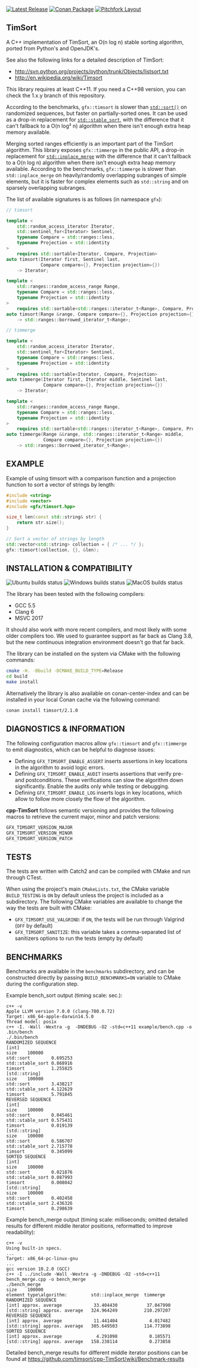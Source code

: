 [![Latest Release](https://img.shields.io/badge/release-2.1.0-blue.svg)](https://github.com/timsort/cpp-TimSort/releases/tag/v2.1.0)
[![Conan Package](https://img.shields.io/badge/conan-cpp--TimSort%2F2.1.0-blue.svg)](https://conan.io/center/timsort?version=2.1.0)
[![Pitchfork Layout](https://img.shields.io/badge/standard-PFL-orange.svg)](https://github.com/vector-of-bool/pitchfork)

## TimSort

A C++ implementation of TimSort, an O(n log n) stable sorting algorithm, ported from Python's and OpenJDK's.

See also the following links for a detailed description of TimSort:
* http://svn.python.org/projects/python/trunk/Objects/listsort.txt
* http://en.wikipedia.org/wiki/Timsort

This library requires at least C++11. If you need a C++98 version, you can check the 1.x.y branch of this repository.

According to the benchmarks, `gfx::timsort` is slower than [`std::sort()`][std-sort] on randomized sequences, but
faster on partially-sorted ones. It can be used as a drop-in replacement for [`std::stable_sort`][std-stable-sort],
with the difference that it can't fallback to a O(n log² n) algorithm when there isn't enough extra heap memory
available.

Merging sorted ranges efficiently is an important part of the TimSort algorithm. This library exposes `gfx::timmerge`
in the public API, a drop-in replacement for [`std::inplace_merge`][std-inplace-merge] with the difference that it
can't fallback to a O(n log n) algorithm when there isn't enough extra heap memory available. According to the
benchmarks, `gfx::timmerge` is slower than `std::inplace_merge` on heavily/randomly overlapping subranges of simple
elements, but it is faster for complex elements such as `std::string` and on sparsely overlapping subranges.

The list of available signatures is as follows (in namespace `gfx`):

```cpp
// timsort

template <
    std::random_access_iterator Iterator,
    std::sentinel_for<Iterator> Sentinel,
    typename Compare = std::ranges::less,
    typename Projection = std::identity
>
    requires std::sortable<Iterator, Compare, Projection>
auto timsort(Iterator first, Sentinel last,
             Compare compare={}, Projection projection={})
    -> Iterator;

template <
    std::ranges::random_access_range Range,
    typename Compare = std::ranges::less,
    typename Projection = std::identity
>
    requires std::sortable<std::ranges::iterator_t<Range>, Compare, Projection>
auto timsort(Range &range, Compare compare={}, Projection projection={})
    -> std::ranges::borrowed_iterator_t<Range>;

// timmerge

template <
    std::random_access_iterator Iterator,
    std::sentinel_for<Iterator> Sentinel,
    typename Compare = std::ranges::less,
    typename Projection = std::identity
>
    requires std::sortable<Iterator, Compare, Projection>
auto timmerge(Iterator first, Iterator middle, Sentinel last,
              Compare compare={}, Projection projection={})
    -> Iterator;

template <
    std::ranges::random_access_range Range,
    typename Compare = std::ranges::less,
    typename Projection = std::identity
>
    requires std::sortable<std::ranges::iterator_t<Range>, Compare, Projection>
auto timmerge(Range &&range, std::ranges::iterator_t<Range> middle,
              Compare compare={}, Projection projection={})
    -> std::ranges::borrowed_iterator_t<Range>;
```

## EXAMPLE

Example of using timsort with a comparison function and a projection function to sort a vector of strings by length:

```cpp
#include <string>
#include <vector>
#include <gfx/timsort.hpp>

size_t len(const std::string& str) {
    return str.size();
}

// Sort a vector of strings by length
std::vector<std::string> collection = { /* ... */ };
gfx::timsort(collection, {}, &len);
```

## INSTALLATION & COMPATIBILITY

![Ubuntu builds status](https://github.com/timsort/cpp-TimSort/workflows/Ubuntu%20Builds/badge.svg?branch=master)
![Windows builds status](https://github.com/timsort/cpp-TimSort/workflows/Windows%20Builds/badge.svg?branch=master)
![MacOS builds status](https://github.com/timsort/cpp-TimSort/workflows/MacOS%20Builds/badge.svg?branch=master)

The library has been tested with the following compilers:
* GCC 5.5
* Clang 6
* MSVC 2017

It should also work with more recent compilers, and most likely with some older compilers too. We used to guarantee
support as far back as Clang 3.8, but the new continuous integration environment doesn't go that far back.

The library can be installed on the system via CMake with the following commands:

```sh
cmake -H. -Bbuild -DCMAKE_BUILD_TYPE=Release
cd build
make install
```

Alternatively the library is also available on conan-center-index and can be installed in your local Conan cache via
the following command:

```sh
conan install timsort/2.1.0
```

## DIAGNOSTICS & INFORMATION

The following configuration macros allow `gfx::timsort` and `gfx::timmerge` to emit diagnostics, which can be helpful
to diagnose issues:
* Defining `GFX_TIMSORT_ENABLE_ASSERT` inserts assertions in key locations in the algorithm to avoid logic errors.
* Defining `GFX_TIMSORT_ENABLE_AUDIT` inserts assertions that verify pre- and postconditions. These verifications can
  slow the algorithm down significantly. Enable the audits only while testing or debugging.
* Defining `GFX_TIMSORT_ENABLE_LOG` inserts logs in key locations, which allow to follow more closely the flow of the
  algorithm.

**cpp-TimSort** follows semantic versioning and provides the following macros to retrieve the current major, minor
and patch versions:

```cpp
GFX_TIMSORT_VERSION_MAJOR
GFX_TIMSORT_VERSION_MINOR
GFX_TIMSORT_VERSION_PATCH
```

## TESTS

The tests are written with Catch2 and can be compiled with CMake and run through CTest.

When using the project's main `CMakeLists.txt`, the CMake variable `BUILD_TESTING` is `ON` by default unless the
project is included as a subdirectory. The following CMake variables are available to change the way the tests are
built with CMake:
* `GFX_TIMSORT_USE_VALGRIND`: if `ON`, the tests will be run through Valgrind (`OFF` by default)
* `GFX_TIMSORT_SANITIZE`: this variable takes a comma-separated list of sanitizers options to run the tests (empty by default)

## BENCHMARKS

Benchmarks are available in the `benchmarks` subdirectory, and can be constructed directly by passing `BUILD_BENCHMARKS=ON`
variable to CMake during the configuration step.

Example bench_sort output (timing scale: sec.):

    c++ -v
    Apple LLVM version 7.0.0 (clang-700.0.72)
    Target: x86_64-apple-darwin14.5.0
    Thread model: posix
    c++ -I. -Wall -Wextra -g  -DNDEBUG -O2 -std=c++11 example/bench.cpp -o .bin/bench
    ./.bin/bench
    RANDOMIZED SEQUENCE
    [int]
    size	100000
    std::sort        0.695253
    std::stable_sort 0.868916
    timsort          1.255825
    [std::string]
    size	100000
    std::sort        3.438217
    std::stable_sort 4.122629
    timsort          5.791845
    REVERSED SEQUENCE
    [int]
    size	100000
    std::sort        0.045461
    std::stable_sort 0.575431
    timsort          0.019139
    [std::string]
    size	100000
    std::sort        0.586707
    std::stable_sort 2.715778
    timsort          0.345099
    SORTED SEQUENCE
    [int]
    size	100000
    std::sort        0.021876
    std::stable_sort 0.087993
    timsort          0.008042
    [std::string]
    size	100000
    std::sort        0.402458
    std::stable_sort 2.436326
    timsort          0.298639

Example bench_merge output (timing scale: milliseconds; omitted detailed results for different
middle iterator positions, reformatted to improve readability):

    c++ -v
    Using built-in specs.
    ...
    Target: x86_64-pc-linux-gnu
    ...
    gcc version 10.2.0 (GCC)
    c++ -I ../include -Wall -Wextra -g -DNDEBUG -O2 -std=c++11 bench_merge.cpp -o bench_merge
    ./bench_merge
    size	100000
    element type\algorithm:      	std::inplace_merge	timmerge
    RANDOMIZED SEQUENCE
    [int] approx. average        	 33.404430        	 37.047990
    [std::string] approx. average	324.964249        	210.297207
    REVERSED SEQUENCE
    [int] approx. average        	 11.441404        	  4.017482
    [std::string] approx. average	305.649503        	114.773898
    SORTED SEQUENCE
    [int] approx. average        	  4.291098        	  0.105571
    [std::string] approx. average	158.238114        	  0.273858

Detailed bench_merge results for different middle iterator positions can be found at
https://github.com/timsort/cpp-TimSort/wiki/Benchmark-results


  [std-inplace-merge]: https://en.cppreference.com/w/cpp/algorithm/inplace_merge
  [std-sort]: https://en.cppreference.com/w/cpp/algorithm/sort
  [std-stable-sort]: https://en.cppreference.com/w/cpp/algorithm/stable_sort
